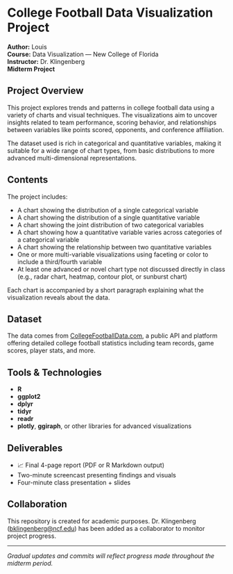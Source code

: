 # College Football Data Visualization Project

**Author:** Louis  
**Course:** Data Visualization — New College of Florida  
**Instructor:** Dr. Klingenberg  
**Midterm Project**

## Project Overview

This project explores trends and patterns in college football data using a variety of charts and visual techniques. The visualizations aim to uncover insights related to team performance, scoring behavior, and relationships between variables like points scored, opponents, and conference affiliation.

The dataset used is rich in categorical and quantitative variables, making it suitable for a wide range of chart types, from basic distributions to more advanced multi-dimensional representations.

## Contents

The project includes:

- A chart showing the distribution of a single categorical variable  
- A chart showing the distribution of a single quantitative variable  
- A chart showing the joint distribution of two categorical variables  
- A chart showing how a quantitative variable varies across categories of a categorical variable  
- A chart showing the relationship between two quantitative variables  
- One or more multi-variable visualizations using faceting or color to include a third/fourth variable  
- At least one advanced or novel chart type not discussed directly in class (e.g., radar chart, heatmap, contour plot, or sunburst chart)

Each chart is accompanied by a short paragraph explaining what the visualization reveals about the data.

## Dataset

The data comes from [CollegeFootballData.com](https://collegefootballdata.com/), a public API and platform offering detailed college football statistics including team records, game scores, player stats, and more.

## Tools & Technologies

- **R**
- **ggplot2**
- **dplyr**
- **tidyr**
- **readr**
- **plotly**, **ggiraph**, or other libraries for advanced visualizations

## Deliverables

- 📈 Final 4-page report (PDF or R Markdown output)
- Two-minute screencast presenting findings and visuals
- Four-minute class presentation + slides

## Collaboration

This repository is created for academic purposes. Dr. Klingenberg (bklingenberg@ncf.edu) has been added as a collaborator to monitor project progress.

---

*Gradual updates and commits will reflect progress made throughout the midterm period.*
